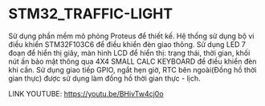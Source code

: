 # STM32_TRAFFIC-LIGHT

Sử dụng phần mềm mô phỏng Proteus để thiết kế. Hệ thống sử dụng bộ vi điều khiển STM32F103C6 để điều khiển đèn giao thông.
Sử dụng LED 7 đoạn để hiển thị giây, màn hình LCD để hiển thị: trạng thái, thời gian, khối nút ấn bảo mật thông qua 4X4 SMALL CALC KEYBOARD để điều khiển đèn khi cần.
Sử dụng giao tiếp GPIO, ngắt hẹn giờ, RTC bên ngoài(Đồng hồ thời gian thực) được sử dụng làm đồng hồ thời gian thực - lịch.

LINK YOUTUBE: https://youtu.be/BHivTw4cj0o
